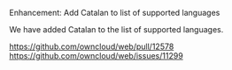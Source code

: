 Enhancement: Add Catalan to list of supported languages

We have added Catalan to the list of supported languages.

https://github.com/owncloud/web/pull/12578
https://github.com/owncloud/web/issues/11299
